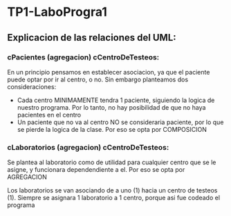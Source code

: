 # TP1-LaboProgra1

## Explicacion de las relaciones del UML: 

### cPacientes (agregacion) cCentroDeTesteos:

En un principio pensamos en establecer asociacion, ya que el paciente puede optar por ir al centro, o no. Sin embargo planteamos dos consideraciones:
* Cada centro MINIMAMENTE tendra 1 paciente, siguiendo la logica de nuestro programa. Por lo tanto, no hay posibilidad de que no haya pacientes en el centro
* Un paciente que no va al centro NO se consideraria paciente, por lo que se pierde la logica de la clase. Por eso se opta por COMPOSICION

### cLaboratorios (agregacion) cCentroDeTesteos:

Se plantea al laboratorio como de utilidad para cualquier centro que se le asigne, y funcionara dependendiente a el. Por eso se opta por AGREGACION

Los laboratorios se van asociando de a uno (1) hacia un centro de testeos (1). Siempre se asignara 1 laboratorio a 1 centro, porque asi fue codeado el programa
